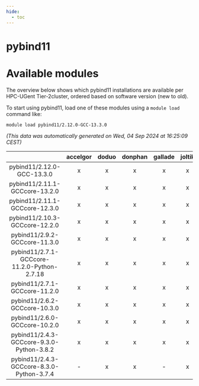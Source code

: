 ```yaml
---
hide:
  - toc
---
```


pybind11
========

# Available modules


The overview below shows which pybind11 installations are available per HPC-UGent Tier-2cluster, ordered based on software version (new to old).

To start using pybind11, load one of these modules using a `module load` command like:

```shell
module load pybind11/2.12.0-GCC-13.3.0
```

*(This data was automatically generated on Wed, 04 Sep 2024 at 16:25:09 CEST)*  

| |accelgor|doduo|donphan|gallade|joltik|shinx|skitty|
| :---: | :---: | :---: | :---: | :---: | :---: | :---: | :---: |
|pybind11/2.12.0-GCC-13.3.0|x|x|x|x|x|x|x|
|pybind11/2.11.1-GCCcore-13.2.0|x|x|x|x|x|x|x|
|pybind11/2.11.1-GCCcore-12.3.0|x|x|x|x|x|x|x|
|pybind11/2.10.3-GCCcore-12.2.0|x|x|x|x|x|x|x|
|pybind11/2.9.2-GCCcore-11.3.0|x|x|x|x|x|x|x|
|pybind11/2.7.1-GCCcore-11.2.0-Python-2.7.18|x|x|x|x|x|-|x|
|pybind11/2.7.1-GCCcore-11.2.0|x|x|x|x|x|-|x|
|pybind11/2.6.2-GCCcore-10.3.0|x|x|x|x|x|-|x|
|pybind11/2.6.0-GCCcore-10.2.0|x|x|x|x|x|-|x|
|pybind11/2.4.3-GCCcore-9.3.0-Python-3.8.2|x|x|x|x|x|-|x|
|pybind11/2.4.3-GCCcore-8.3.0-Python-3.7.4|-|x|x|-|x|-|x|
